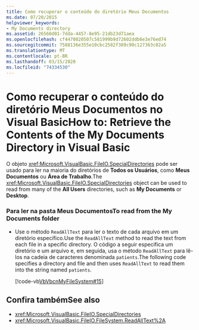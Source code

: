 ```yaml
---
title: Como recuperar o conteúdo do diretório Meus Documentos
ms.date: 07/20/2015
helpviewer_keywords:
- My Documents directory
ms.assetid: 26560d01-7dda-4457-8e95-21db23d71aea
ms.openlocfilehash: cf4470020507c581999b9d72602ddb6e3e76ed74
ms.sourcegitcommit: 7588136e355e10cbc2582f389c90c127363c02a5
ms.translationtype: MT
ms.contentlocale: pt-BR
ms.lasthandoff: 03/15/2020
ms.locfileid: "74334530"
---
```

# <a name="how-to-retrieve-the-contents-of-the-my-documents-directory-in-visual-basic"></a><span data-ttu-id="86af5-102">Como recuperar o conteúdo do diretório Meus Documentos no Visual Basic</span><span class="sxs-lookup"><span data-stu-id="86af5-102">How to: Retrieve the Contents of the My Documents Directory in Visual Basic</span></span>

<span data-ttu-id="86af5-103">O objeto <xref:Microsoft.VisualBasic.FileIO.SpecialDirectories> pode ser usado para ler na maioria do diretórios de **Todos os Usuários**, como **Meus Documentos** ou **Área de Trabalho**.</span><span class="sxs-lookup"><span data-stu-id="86af5-103">The <xref:Microsoft.VisualBasic.FileIO.SpecialDirectories> object can be used to read from many of the **All Users** directories, such as **My Documents** or **Desktop**.</span></span>  
  
### <a name="to-read-from-the-my-documents-folder"></a><span data-ttu-id="86af5-104">Para ler na pasta Meus Documentos</span><span class="sxs-lookup"><span data-stu-id="86af5-104">To read from the My Documents folder</span></span>  
  
- <span data-ttu-id="86af5-105">Use o método `ReadAllText` para ler o texto de cada arquivo em um diretório específico.</span><span class="sxs-lookup"><span data-stu-id="86af5-105">Use the `ReadAllText` method to read the text from each file in a specific directory.</span></span> <span data-ttu-id="86af5-106">O código a seguir especifica um diretório e um arquivo e, em seguida, usa o método `ReadAllText` para lê-los na cadeia de caracteres denominada `patients`.</span><span class="sxs-lookup"><span data-stu-id="86af5-106">The following code specifies a directory and file and then uses `ReadAllText` to read them into the string named `patients`.</span></span>  
  
     [!code-vb[VbVbcnMyFileSystem#15](~/samples/snippets/visualbasic/VS_Snippets_VBCSharp/VbVbcnMyFileSystem/VB/Class1.vb#15)]  
  
## <a name="see-also"></a><span data-ttu-id="86af5-107">Confira também</span><span class="sxs-lookup"><span data-stu-id="86af5-107">See also</span></span>

- <xref:Microsoft.VisualBasic.FileIO.SpecialDirectories>
- <xref:Microsoft.VisualBasic.FileIO.FileSystem.ReadAllText%2A>
